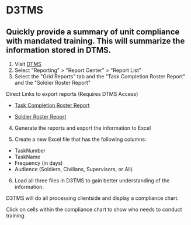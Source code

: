 # D3TMS

## Quickly provide a summary of unit compliance with mandated training. This will summarize the information stored in DTMS.

1. Visit [DTMS](https://dtms.army.mil/DTMS/Default.aspx)
2. Select "Reporting" > "Report Center" > "Report List"
3. Select the "Grid Reports" tab and the "Task Completion Roster Report" and the "Soldier Roster Report"

Direct Links to export reports (Requires DTMS Access)

- [Task Completion Roster Report](https://dtms.army.mil/DTMS/GridReporting/DisplayReport?type=nFocus.Modules.Reporting.Mvc.Reports.TaskCompletionRosterReport%2C%20nFocus.Modules.Army.GridReportPlugins%2C%20Version%3D1.0.0.0%2C%20Culture%3Dneutral%2C%20PublicKeyToken%3Dnull)

- [Soldier Roster Report](https://dtms.army.mil/DTMS/GridReporting/DisplayReport?type=nFocus.Modules.Reporting.Mvc.Reports.SoldierRosterReport%2C%20nFocus.Modules.Army.GridReportPlugins%2C%20Version%3D1.0.0.0%2C%20Culture%3Dneutral%2C%20PublicKeyToken%3Dnull)

4. Generate the reports and export the information to Excel

5. Create a new Excel file that has the following columns:
- TaskNumber
- TaskName
- Frequency (in days)
- Audience (Soldiers, Civilians, Supervisors, or All)

6. Load all three files in D3TMS to gain better understanding of the information.

D3TMS will do all processing clientside and display a compliance chart.

Click on cells within the compliance chart to show who needs to conduct training.
